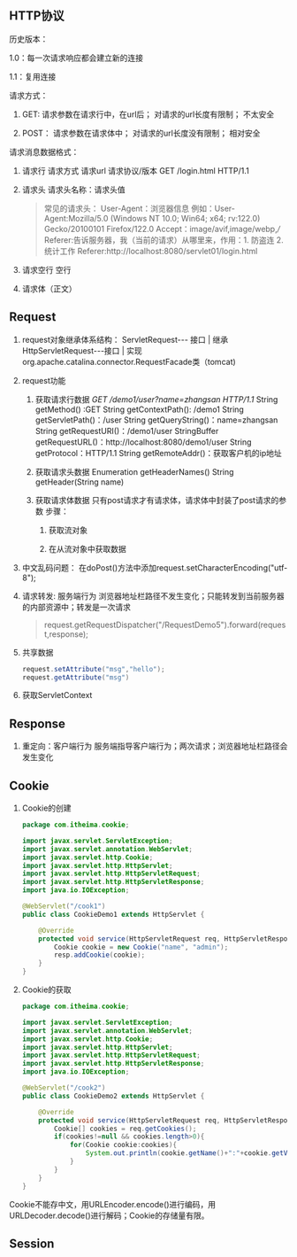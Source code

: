 ## HTTP协议

历史版本：

  1.0：每一次请求响应都会建立新的连接

  1.1：复用连接

请求方式：

1. GET:
   请求参数在请求行中，在url后；
   对请求的url长度有限制；
   不太安全

2. POST：
   请求参数在请求体中；
   对请求的url长度没有限制；
   相对安全

请求消息数据格式：

1. 请求行
   请求方式  请求url  请求协议/版本
   GET  /login.html  HTTP/1.1

2. 请求头
   请求头名称：请求头值
   
   > 常见的请求头：
   > User-Agent：浏览器信息
   > 例如：User-Agent:Mozilla/5.0 (Windows NT 10.0; Win64; x64; rv:122.0) Gecko/20100101 Firefox/122.0
   > Accept：image/avif,image/webp,*/*
   > Referer:告诉服务器，我（当前的请求）从哪里来，作用：1. 防盗连 2.统计工作
   > Referer:http://localhost:8080/servlet01/login.html

3. 请求空行
   空行

4. 请求体（正文）

## Request

1. request对象继承体系结构：
   ServletRequest--- 接口
      | 继承
   HttpServletRequest---接口
     | 实现
   org.apache.catalina.connector.RequestFacade类（tomcat)

2. request功能
   
   1. 获取请求行数据
      *GET /demo1/user?name=zhangsan HTTP/1.1*
      String getMethod() :GET
      String getContextPath(): /demo1
      String getServletPath()：/user
      String getQueryString()：name=zhangsan
      String getRequestURI()：/demo1/user
      StringBuffer getRequestURL()：http://localhost:8080/demo1/user
      String getProtocol：HTTP/1.1
      String getRemoteAddr()：获取客户机的ip地址
   
   2. 获取请求头数据
      Enumeration<String> getHeaderNames()
      String getHeader(String name)
   
   3. 获取请求体数据
      只有post请求才有请求体，请求体中封装了post请求的参数
      步骤：
      
      1. 获取流对象
      
      2. 在从流对象中获取数据

3. 中文乱码问题：
   在doPost()方法中添加request.setCharacterEncoding("utf-8");

4. 请求转发: 服务端行为
     浏览器地址栏路径不发生变化；只能转发到当前服务器的内部资源中；转发是一次请求
   
   > request.getRequestDispatcher("/RequestDemo5").forward(request,response);

5. 共享数据
   
   ```java
   request.setAttribute("msg","hello");
   request.getAttribute("msg")
   ```

6. 获取ServletContext

## Response

1. 重定向：客户端行为
   服务端指导客户端行为；两次请求；浏览器地址栏路径会发生变化

## Cookie

1. Cookie的创建
   
   ```java
   package com.itheima.cookie;
   
   import javax.servlet.ServletException;
   import javax.servlet.annotation.WebServlet;
   import javax.servlet.http.Cookie;
   import javax.servlet.http.HttpServlet;
   import javax.servlet.http.HttpServletRequest;
   import javax.servlet.http.HttpServletResponse;
   import java.io.IOException;
   
   @WebServlet("/cook1")
   public class CookieDemo1 extends HttpServlet {
   
       @Override
       protected void service(HttpServletRequest req, HttpServletResponse resp) throws ServletException, IOException {
           Cookie cookie = new Cookie("name", "admin");
           resp.addCookie(cookie);
       }
   }
   
   ```

2. Cookie的获取
   
   ```java
   package com.itheima.cookie;
   
   import javax.servlet.ServletException;
   import javax.servlet.annotation.WebServlet;
   import javax.servlet.http.Cookie;
   import javax.servlet.http.HttpServlet;
   import javax.servlet.http.HttpServletRequest;
   import javax.servlet.http.HttpServletResponse;
   import java.io.IOException;
   
   @WebServlet("/cook2")
   public class CookieDemo2 extends HttpServlet {
   
       @Override
       protected void service(HttpServletRequest req, HttpServletResponse resp) throws ServletException, IOException {
           Cookie[] cookies = req.getCookies();
           if(cookies!=null && cookies.length>0){
               for(Cookie cookie:cookies){
                   System.out.println(cookie.getName()+":"+cookie.getValue());
               }
           }
       }
   }
   
   ```

Cookie不能存中文，用URLEncoder.encode()进行编码，用URLDecoder.decode()进行解码；Cookie的存储量有限。

## Session


